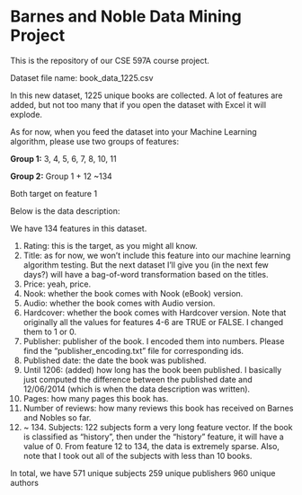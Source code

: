 Barnes and Noble Data Mining Project
=========
This is the repository of our CSE 597A course project. Dataset file name: book_data_1225.csvIn this new dataset, 1225 unique books are collected. A lot of features are added, but not too many that if you open the dataset with Excel it will explode.As for now, when you feed the dataset into your Machine Learning algorithm, please use  two groups of features:
**Group 1:** 3, 4, 5, 6, 7, 8, 10, 11
**Group 2:** Group 1 + 12 ~134
Both target on feature 1Below is the data description:We have 134 features in this dataset.1.	Rating: this is the target, as you might all know.2.	Title: as for now, we won’t include this feature into our machine learning algorithm testing. But the next dataset I’ll give you (in the next few days?) will have a bag-of-word transformation based on the titles.3.	Price: yeah, price.4.	Nook: whether the book comes with Nook (eBook) version.5.	Audio: whether the book comes with Audio version.6.	Hardcover: whether the book comes with Hardcover version. Note that originally all the values for features 4-6 are TRUE or FALSE. I changed them to 1 or 0.7.	Publisher: publisher of the book. I encoded them into numbers. Please find the “publisher_encoding.txt” file for corresponding ids.8.	Published date: the date the book was published.9.	Until 1206: (added) how long has the book been published. I basically just computed the difference between the published date and 12/06/2014 (which is when the data description was written).10.	Pages: how many pages this book has.11.	Number of reviews: how many reviews this book has received on Barnes and Nobles so far. 12. ~ 134. Subjects: 122 subjects form a very long feature vector. If the book is classified as “history”, then under the “history” feature, it will have a value of 0. From feature 12 to 134, the data is extremely sparse. Also, note that I took out all of the subjects with less than 10 books.In total, we have 571 unique subjects259 unique publishers960 unique authors